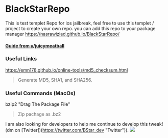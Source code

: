 # BlackStarRepo
This is test templet Repo for ios jailbreak, feel free to use this templet / project to create your own repo. you can add this repo to your package manager https://nasrawiziad.github.io/BlackStarRepo/
#### [Guide from u/juicymeatball](https://www.reddit.com/r/jailbreak/comments/90gpli/tutorial_create_a_cydia_repository_using_github/)
### Useful Links
https://emn178.github.io/online-tools/md5_checksum.html
>Generate MD5, SHA1, and SHA256.

### Useful Commands (MacOs)
bzip2 "Drag The Package File"
>Zip pachage as .bz2


I am also looking for developers to help me continue to develop this tweak! (dm on [Twitter])(https://twitter.com/BStar_dev "Twitter")).
[![](https://github.com/nasrawiziad/Avya/blob/main/Logo/blackstarlogo1.png?raw=true)](https://twitter.com/BStar_dev "![](https://github.com/nasrawiziad/Avya/blob/main/Logo/blackstarlogo1.png?raw=true)")
